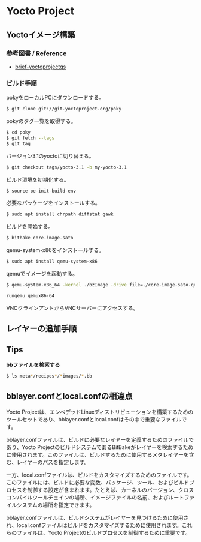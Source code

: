 # Yocto Project

## Yoctoイメージ構築

### 参考図書 / Reference

- [brief-yoctoprojectqs](https://docs.yoctoproject.org/3.1/brief-yoctoprojectqs/brief-yoctoprojectqs.html)

### ビルド手順

pokyをローカルPCにダウンロードする。  

```bash
$ git clone git://git.yoctoproject.org/poky
```

pokyのタグ一覧を取得する。  

```bash
$ cd poky
$ git fetch --tags
$ git tag
```

バージョン3.1のyoctoに切り替える。  

```bash
$ git checkout tags/yocto-3.1 -b my-yocto-3.1
```

ビルド環境を初期化する。

```bash
$ source oe-init-build-env
```

必要なパッケージをインストールする。  

```bash
$ sudo apt install chrpath diffstat gawk
```

ビルドを開始する。  

```bash
$ bitbake core-image-sato
```

qemu-system-x86をインストールする。  

```shell
$ sudo apt install qemu-system-x86
```

qemuでイメージを起動する。  

```bash
$ qemu-system-x86_64 -kernel ./bzImage -drive file=./core-image-sato-qemux86-64.ext4,if=virtio,format=raw -append "root=/dev/vda rw console=ttyS0" -m 16384 -smp 4 -net nic -net user -nographic -display vnc=:2
```

```bash
runqemu qemux86-64
```

VNCクラインアントからVNCサーバーにアクセスする。  

## レイヤーの追加手順

## Tips

__bbファイルを検索する__

```bash
$ ls meta*/recipes*/*images/*.bb
```

## bblayer.confとlocal.confの相違点

Yocto Projectは、エンベデッドLinuxディストリビューションを構築するためのツールセットであり、bblayer.confとlocal.confはその中で重要なファイルです。

bblayer.confファイルは、ビルドに必要なレイヤーを定義するためのファイルであり、Yocto ProjectのビルドシステムであるBitBakeがレイヤーを検索するために使用されます。このファイルは、ビルドするために使用するメタレイヤーを含む、レイヤーのパスを指定します。

一方、local.confファイルは、ビルドをカスタマイズするためのファイルです。このファイルには、ビルドに必要な変数、パッケージ、ツール、およびビルドプロセスを制御する設定が含まれます。たとえば、カーネルのバージョン、クロスコンパイルツールチェインの場所、イメージファイルの名前、およびルートファイルシステムの場所を指定できます。

bblayer.confファイルは、ビルドシステムがレイヤーを見つけるために使用され、local.confファイルはビルドをカスタマイズするために使用されます。これらのファイルは、Yocto Projectのビルドプロセスを制御するために重要です。

